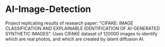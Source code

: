 # AI-Image-Detection
Project replicating results of research paper: "CIFAKE: IMAGE CLASSIFICATION AND EXPLAINABLE IDENTIFICATION OF AI-GENERATED SYNTHETIC IMAGES". Uses CIFAKE dataset of 120000 images to identify which are real photos, and which are created by latent diffusion AI.
